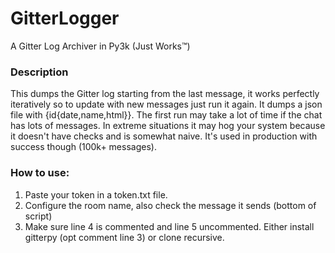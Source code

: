 # GitterLogger
A Gitter Log Archiver in Py3k (Just Works™)

### Description

This dumps the Gitter log starting from the last message, it works perfectly iteratively so to update with new messages just run it again. It dumps a json file with {id{date,name,html}}. The first run may take a lot of time if the chat has lots of messages. In extreme situations it may hog your system because it doesn't have checks and is somewhat naive. It's used in production with success though (100k+ messages).

### How to use:
1. Paste your token in a token.txt file.
2. Configure the room name, also check the message it sends (bottom of script)
3. Make sure line 4 is commented and line 5 uncommented. Either install gitterpy (opt comment line 3) or clone recursive.
